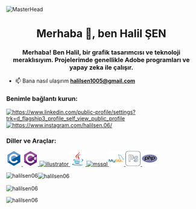 ![MasterHead](https://media.licdn.com/dms/image/v2/D4D16AQGb9gceDZ8IoA/profile-displaybackgroundimage-shrink_350_1400/B4DZWHuAjKHYAc-/0/1741738741224?e=1747872000&v=beta&t=FKAu7yjvu9mbLxzE6iXuUwmqGbDOER9chwb83G4KkQg)

<h1 align="center">Merhaba 👋, ben Halil ŞEN</h1>
<h3 align="center">Merhaba! Ben Halil, bir grafik tasarımcısı ve teknoloji meraklısıyım. Projelerimde genellikle Adobe programları ve yapay zeka ile çalışır.</h3>



- 📫 Bana nasıl ulaşırım **halilsen1005@gmail.com**

<h3 align = "left">Benimle bağlantı kurun:</h3>
<p align = "left">
<a href = "https://www.linkedin.com/public-profile/settings?trk=d_flagship3_profile_self_view_public_profile" target = "blank"><img align = "center" src="https://raw.githubusercontent.com/rahuldkjain/github-profile-readme-generator/master/src/images/icons/Social/linked-in-alt.svg" alt="https://www.linkedin.com/public-profile/settings?trk=d_flagship3_profile_self_view_public_profile" height="30" width="40" /></a>
<a href="https://www.instagram.com/halilsen.06/" target="blank"><img align="center" src="https://raw.githubusercontent.com/rahuldkjain/github-profile-readme-generator/master/src/images/icons/Social/instagram.svg" alt="https://www.instagram.com/halilsen.06/" height="30" width="40" /></a>
</p>

<h3 align="left">Diller ve Araçlar:</h3>
<p align="left"> <a href="https://www.cprogramming.com/" target="_blank" rel="noreferrer"> <img src="https://raw.githubusercontent.com/devicons/devicon/master/icons/c/c-original.svg" alt="c" width="40" height="40"/> </a> 
<a href="https://www.w3schools.com/cs/" target="_blank" rel="noreferrer"> <img src="https://raw.githubusercontent.com/devicons/devicon/master/icons/csharp/csharp-original.svg" alt="csharp" width="40" height="40"/> </a>
<a href="https://www.adobe.com/tr/urunler/illustrator.html" target="_blank" rel="noreferrer"> <img src="https://www.vectorlogo.zone/logos/adobe_illustrator/adobe_illustrator-icon.svg" alt="illustrator" width="40" height="40"/>
</a> <a href="https://www.java.com" target="_blank" rel="noreferrer"> <img src="https://raw.githubusercontent.com/devicons/devicon/master/icons/java/java-original.svg" alt="java" width="40" height="40"/>
</a> <a href="https://www.microsoft.com/en-us/sql-server" target="_blank" rel="noreferrer"> <img src="https://www.svgrepo.com/show/303229/microsoft-sql-server-logo.svg" alt="mssql" width="40" yükseklik="40"/>
</a> <a href="https://www.mysql.com/" target="_blank" rel="noreferrer"> <img src="https://raw.githubusercontent.com/devicons/devicon/master/icons/mysql/mysql-original-wordmark.svg" alt="mysql" width="40" height="40"/>
</a> <a href="https://www.photoshop.com/tr" target="_blank" rel="noreferrer"> <img src="https://raw.githubusercontent.com/devicons/devicon/master/icons/photoshop/photoshop-line.svg" alt="photoshop" width="40" height="40"/>
</a> <a href="https://www.php.net" target="_blank" rel="noreferrer"> <img src="https://raw.githubusercontent.com/devicons/devicon/master/icons/php/php-original.svg" alt="php" width="40" height="40"/>
</a> </p>

<p><img align="left" src="https://github-readme-stats.vercel.app/api/top-langs?username=halilsen06&show_icons=true&locale=tr&layout=compact" alt="halilsen06" /></p>

<p> <img align="center" src="https://github-readme-stats.vercel.app/api?username=halilsen06&show_icons=true&locale=tr" alt="halilsen06" /></p>

<p><img align="center" src="https://github-readme-streak-stats.herokuapp.com/?user=halilsen06&" alt="halilsen06" /></p>

<p align="left"> <img src="https://komarev.com/ghpvc/?username=halilsen06&label=Profile%20views&color=0e75b6&style=flat" alt="halilsen06" /> </p>
